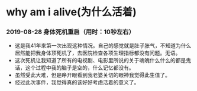 # why am i alive(为什么活着)
### 2019-08-28 身体死机重启（用时：10秒左右）
+ 这是我41年来第一次出现这种情况。自己的感觉就是肚子胀气，不知道为什么居然能把我身体顶死机了，去医院检查各项生理指标都没有问题。无语。
+ 这次死机让我知道了所有的电视剧、电影里所说的关于魂魄什么什么的都是鬼话，这个过程中我的脑子是空的，什么记忆都没有。
+ 虽然受此大难，但是睁开眼看到我老婆关切的眼神我觉得此生值了。
+ 经过此次事件，我觉得真的该好好考虑活着的意义了。
